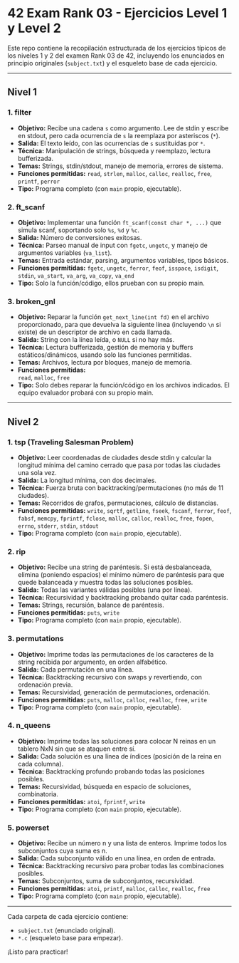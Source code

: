 # 42 Exam Rank 03 - Ejercicios Level 1 y Level 2

Este repo contiene la recopilación estructurada de los ejercicios típicos de los niveles 1 y 2 del examen Rank 03 de 42, incluyendo los enunciados en principio originales (`subject.txt`) y el esqueleto base de cada ejercicio.

---

## Nivel 1

### 1. filter
- **Objetivo:** Recibe una cadena `s` como argumento. Lee de stdin y escribe en stdout, pero cada ocurrencia de `s` la reemplaza por asteriscos (`*`).
- **Salida:** El texto leído, con las ocurrencias de `s` sustituidas por `*`.
- **Técnica:** Manipulación de strings, búsqueda y reemplazo, lectura bufferizada.
- **Temas:** Strings, stdin/stdout, manejo de memoria, errores de sistema.
- **Funciones permitidas:** `read`, `strlen`, `malloc`, `calloc`, `realloc`, `free`, `printf`, `perror`
- **Tipo:** Programa completo (con `main` propio, ejecutable).

### 2. ft_scanf
- **Objetivo:** Implementar una función `ft_scanf(const char *, ...)` que simula scanf, soportando solo `%s`, `%d` y `%c`.
- **Salida:** Número de conversiones exitosas.
- **Técnica:** Parseo manual de input con `fgetc`, `ungetc`, y manejo de argumentos variables (`va_list`).
- **Temas:** Entrada estándar, parsing, argumentos variables, tipos básicos.
- **Funciones permitidas:** `fgetc`, `ungetc`, `ferror`, `feof`, `isspace`, `isdigit`, `stdin`, `va_start`, `va_arg`, `va_copy`, `va_end`
- **Tipo:** Solo la función/código, ellos prueban con su propio main.

### 3. broken_gnl
- **Objetivo:** Reparar la función `get_next_line(int fd)` en el archivo proporcionado, para que devuelva la siguiente línea (incluyendo `\n` si existe) de un descriptor de archivo en cada llamada.
- **Salida:** String con la línea leída, o `NULL` si no hay más.
- **Técnica:** Lectura bufferizada, gestión de memoria y buffers estáticos/dinámicos, usando solo las funciones permitidas.
- **Temas:** Archivos, lectura por bloques, manejo de memoria.
- **Funciones permitidas:**  
  `read`, `malloc`, `free`
- **Tipo:** Solo debes reparar la función/código en los archivos indicados. El equipo evaluador probará con su propio main.

---

## Nivel 2

### 1. tsp (Traveling Salesman Problem)
- **Objetivo:** Leer coordenadas de ciudades desde stdin y calcular la longitud mínima del camino cerrado que pasa por todas las ciudades una sola vez.
- **Salida:** La longitud mínima, con dos decimales.
- **Técnica:** Fuerza bruta con backtracking/permutaciones (no más de 11 ciudades).
- **Temas:** Recorridos de grafos, permutaciones, cálculo de distancias.
- **Funciones permitidas:** `write`, `sqrtf`, `getline`, `fseek`, `fscanf`, `ferror`, `feof`, `fabsf`, `memcpy`, `fprintf`, `fclose`, `malloc`, `calloc`, `realloc`, `free`, `fopen`, `errno`, `stderr`, `stdin`, `stdout`
- **Tipo:** Programa completo (con `main` propio, ejecutable).

### 2. rip
- **Objetivo:** Recibe una string de paréntesis. Si está desbalanceada, elimina (poniendo espacios) el mínimo número de paréntesis para que quede balanceada y muestra todas las soluciones posibles.
- **Salida:** Todas las variantes válidas posibles (una por línea).
- **Técnica:** Recursividad y backtracking probando quitar cada paréntesis.
- **Temas:** Strings, recursión, balance de paréntesis.
- **Funciones permitidas:** `puts`, `write`
- **Tipo:** Programa completo (con `main` propio, ejecutable).

### 3. permutations
- **Objetivo:** Imprime todas las permutaciones de los caracteres de la string recibida por argumento, en orden alfabético.
- **Salida:** Cada permutación en una línea.
- **Técnica:** Backtracking recursivo con swaps y revertiendo, con ordenación previa.
- **Temas:** Recursividad, generación de permutaciones, ordenación.
- **Funciones permitidas:** `puts`, `malloc`, `calloc`, `realloc`, `free`, `write`
- **Tipo:** Programa completo (con `main` propio, ejecutable).

### 4. n_queens
- **Objetivo:** Imprime todas las soluciones para colocar N reinas en un tablero NxN sin que se ataquen entre sí.
- **Salida:** Cada solución es una línea de índices (posición de la reina en cada columna).
- **Técnica:** Backtracking profundo probando todas las posiciones posibles.
- **Temas:** Recursividad, búsqueda en espacio de soluciones, combinatoria.
- **Funciones permitidas:** `atoi`, `fprintf`, `write`
- **Tipo:** Programa completo (con `main` propio, ejecutable).

### 5. powerset
- **Objetivo:** Recibe un número n y una lista de enteros. Imprime todos los subconjuntos cuya suma es n.
- **Salida:** Cada subconjunto válido en una línea, en orden de entrada.
- **Técnica:** Backtracking recursivo para probar todas las combinaciones posibles.
- **Temas:** Subconjuntos, suma de subconjuntos, recursividad.
- **Funciones permitidas:** `atoi`, `printf`, `malloc`, `calloc`, `realloc`, `free`
- **Tipo:** Programa completo (con `main` propio, ejecutable).

---

Cada carpeta de cada ejercicio contiene:
- `subject.txt` (enunciado original).
- `*.c` (esqueleto base para empezar).

¡Listo para practicar!
